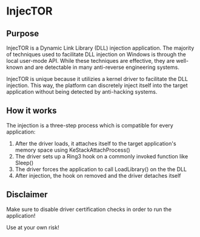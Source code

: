 # InjecTOR

## Purpose

InjecTOR is a Dynamic Link Library (DLL) injection application. The majority of techniques used to facilitate DLL injection on Windows is through the local user-mode API. While these techniques are effective, they are well-known and are detectable in many anti-reverse engineering systems.

InjecTOR is unique because it utilizies a kernel driver to facilitate the DLL injection. This way, the platform can discretely inject itself into the target application without being detected by anti-hacking systems.

## How it works

The injection is a three-step process which is compatible for every application:

  1. After the driver loads, it attaches itself to the target application's memory space using KeStackAttachProcess()
  2. The driver sets up a Ring3 hook on a commonly invoked function like Sleep()
  3. The driver forces the application to call LoadLibrary() on the the DLL
  4. After injection, the hook on removed and the driver detaches itself

## Disclaimer

Make sure to disable driver certification checks in order to run the application!

Use at your own risk!
